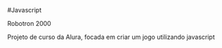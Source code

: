 #Javascript

Robotron 2000

Projeto de curso da Alura, focada em criar um jogo utilizando javascript
